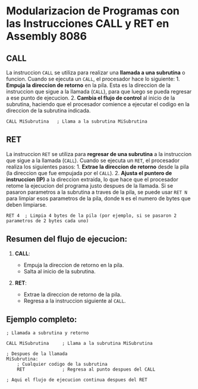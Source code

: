 # Modularizacion de Programas con las Instrucciones CALL y RET en Assembly 8086

## **CALL**
La instruccion `CALL` se utiliza para realizar una **llamada a una subrutina** o funcion.
Cuando se ejecuta un `CALL`, el procesador hace lo siguiente:
      1. **Empuja la direccion de retorno** en la pila. Esta es la direccion de la instruccion que sigue a la llamada (`CALL`), para que luego se pueda regresar a ese punto de ejecucion.
      2. **Cambia el flujo de control** al inicio de la subrutina, haciendo que el procesador comience a ejecutar el codigo en la direccion de la subrutina indicada.

```assembly
CALL MiSubrutina   ; Llama a la subrutina MiSubrutina
```

## **RET**
La instruccion `RET` se utiliza para **regresar de una subrutina** a la instruccion que sigue a la llamada (`CALL`).
Cuando se ejecuta un `RET`, el procesador realiza los siguientes pasos:
      1. **Extrae la direccion de retorno** desde la pila (la direccion que fue empujada por el `CALL`).
      2. **Ajusta el puntero de instruccion (IP)** a la direccion extraida, lo que hace que el procesador retome la ejecucion del programa justo despues de la llamada.
Si se pasaron parametros a la subrutina a traves de la pila, se puede usar `RET N` para limpiar esos parametros de la pila, donde `N` es el numero de bytes que deben limpiarse.

```assembly
RET 4  ; Limpia 4 bytes de la pila (por ejemplo, si se pasaron 2 parametros de 2 bytes cada uno)
```

## **Resumen del flujo de ejecucion:**
1. **CALL**:
   - Empuja la direccion de retorno en la pila.
   - Salta al inicio de la subrutina.

2. **RET**:
   - Extrae la direccion de retorno de la pila.
   - Regresa a la instruccion siguiente al `CALL`.

## **Ejemplo completo:**

```assembly
; Llamada a subrutina y retorno

CALL MiSubrutina     ; Llama a la subrutina MiSubrutina

; Despues de la llamada
MiSubrutina:
    ; Cualquier codigo de la subrutina
    RET              ; Regresa al punto despues del CALL

; Aqui el flujo de ejecucion continua despues del RET
